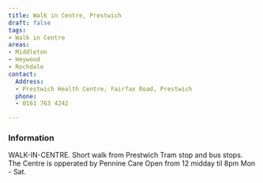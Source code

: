 ```yaml
---
title: Walk in Centre, Prestwich
draft: false
tags:
- Walk in Centre
areas:
- Middleton
- Heywood
- Rochdale
contact:
  Address:
  - Prestwich Health Centre, Fairfax Road, Prestwich
  phone:
  - 0161 763 4242

---
```

### Information
WALK-IN-CENTRE. Short walk from Prestwich
Tram stop and bus stops.
The Centre is opperated by Pennine Care
Open from 12 midday til 8pm Mon - Sat.